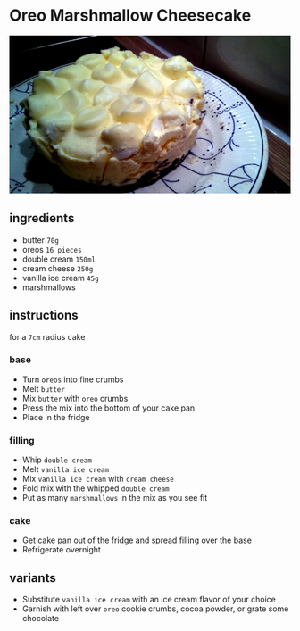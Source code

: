 # Oreo Marshmallow Cheesecake

![Photo](oreo-marshmallow-cheesecake.jpg)

## ingredients

- butter `70g`
- oreos `16 pieces`
- double cream `150ml`
- cream cheese `250g`
- vanilla ice cream `45g`
- marshmallows

## instructions

for a `7cm` radius cake

### base

- Turn `oreos` into fine crumbs
- Melt `butter`
- Mix `butter` with `oreo` crumbs
- Press the mix into the bottom of your cake pan
- Place in the fridge

### filling

- Whip `double cream`
- Melt `vanilla ice cream`
- Mix `vanilla ice cream` with `cream cheese`
- Fold mix with the whipped `double cream`
- Put as many `marshmallows` in the mix as you see fit

### cake

- Get cake pan out of the fridge and spread filling over the base
- Refrigerate overnight

## variants

- Substitute `vanilla ice cream` with an ice cream flavor of your choice
- Garnish with left over `oreo` cookie crumbs, cocoa powder, or grate some chocolate
